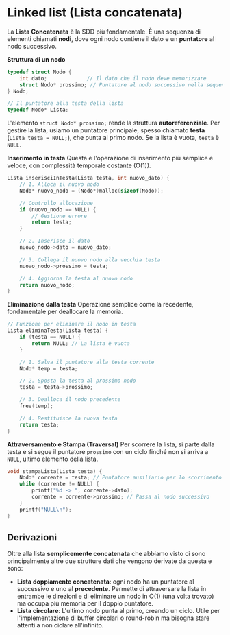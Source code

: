 # Linked list (Lista concatenata)
La **Lista Concatenata** è la SDD più fondamentale. È una sequenza di elementi chiamati **nodi**, dove ogni nodo contiene il dato e un **puntatore** al nodo successivo.

**Struttura di un nodo**
```c
typedef struct Nodo {
    int dato;             // Il dato che il nodo deve memorizzare
    struct Nodo* prossimo; // Puntatore al nodo successivo nella sequenza
} Nodo;

// Il puntatore alla testa della lista
typedef Nodo* Lista;
```

L'elemento `struct Nodo* prossimo;` rende la struttura **autoreferenziale**.
Per gestire la lista, usiamo un puntatore principale, spesso chiamato **testa** (`Lista testa = NULL;`), che punta al primo nodo. Se la lista è vuota, `testa` è `NULL`.

**Inserimento in testa**
Questa è l'operazione di inserimento più semplice e veloce, con complessità temporale costante (O(1)).

```c
Lista inserisciInTesta(Lista testa, int nuovo_dato) {
    // 1. Alloca il nuovo nodo
    Nodo* nuovo_nodo = (Nodo*)malloc(sizeof(Nodo));

    // Controllo allocazione
    if (nuovo_nodo == NULL) {
        // Gestione errore
        return testa;
    }

    // 2. Inserisce il dato
    nuovo_nodo->dato = nuovo_dato;

    // 3. Collega il nuovo nodo alla vecchia testa
    nuovo_nodo->prossimo = testa;

    // 4. Aggiorna la testa al nuovo nodo
    return nuovo_nodo;
}
```

**Eliminazione dalla testa**
Operazione semplice come la recedente, fondamentale per deallocare la memoria.

```c
// Funzione per eliminare il nodo in testa
Lista eliminaTesta(Lista testa) {
    if (testa == NULL) {
        return NULL; // La lista è vuota
    }

    // 1. Salva il puntatore alla testa corrente
    Nodo* temp = testa;

    // 2. Sposta la testa al prossimo nodo
    testa = testa->prossimo;

    // 3. Dealloca il nodo precedente
    free(temp);

    // 4. Restituisce la nuova testa
    return testa;
}
```

**Attraversamento e Stampa (Traversal)**
Per scorrere la lista, si parte dalla testa e si segue il puntatore `prossimo` con un ciclo finché non si arriva a `NULL`, ultimo elemento della lista.

```c
void stampaLista(Lista testa) {
    Nodo* corrente = testa; // Puntatore ausiliario per lo scorrimento
    while (corrente != NULL) {
        printf("%d -> ", corrente->dato);
        corrente = corrente->prossimo; // Passa al nodo successivo
    }
    printf("NULL\n");
}
```

## Derivazioni
Oltre alla lista **semplicemente concatenata** che abbiamo visto ci sono principalmente altre due strutture dati che vengono derivate da questa e sono:

- **Lista doppiamente concatenata**: ogni nodo ha un puntatore al successivo e uno al **precedente**. Permette di attraversare la lista in entrambe le direzioni e di eliminare un nodo in O(1) (una volta trovato) ma occupa più memoria per il doppio puntatore.
- **Lista circolare**: L'ultimo nodo punta al primo, creando un ciclo. Utile per l'implementazione di buffer circolari o round-robin ma bisogna stare attenti a non ciclare all'infinito.

